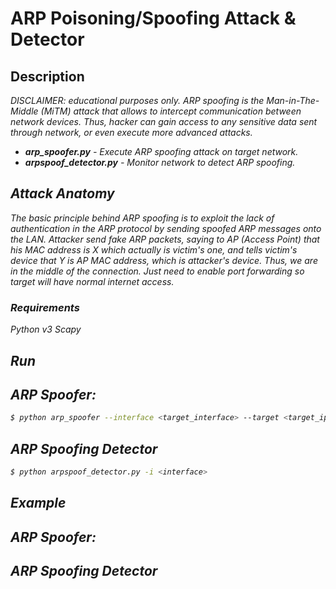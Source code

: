 # ARP Poisoning/Spoofing Attack & Detector

## Description
<i>DISCLAIMER: educational purposes only.</li>
ARP spoofing is the Man-in-The-Middle (MiTM) attack that allows to intercept communication between network devices. Thus, hacker can gain access to any sensitive data sent through network, or even execute more advanced attacks.
<ul>
    <li><b>arp_spoofer.py</b> - Execute ARP spoofing attack on target network.</li>
    <li><b>arpspoof_detector.py</b> - Monitor network to detect ARP spoofing.</li>
</ul>

## Attack Anatomy
The basic principle behind ARP spoofing is to exploit the lack of authentication in the ARP protocol by sending spoofed ARP messages onto the LAN. Attacker send fake ARP packets, saying to AP (Access Point) that his MAC address is X which actually is victim's one, and tells victim's device that Y is AP MAC address, which is attacker's device. Thus, we are in the middle of the connection. Just need to enable port forwarding so target will have normal internet access.

### Requirements
Python v3
Scapy

## Run

## ARP Spoofer:
```sh
$ python arp_spoofer --interface <target_interface> --target <target_ip> <spoofing_ip>
```

## ARP Spoofing Detector
```sh
$ python arpspoof_detector.py -i <interface>
```

## Example

## ARP Spoofer:

## ARP Spoofing Detector